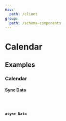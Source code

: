 ```yaml
---
nav:
  path: /client
group:
  path: /schema-components
---
```


# Calendar

## Examples

### Calendar

#### Sync Data

<code src="./demos/demo1.tsx" />

#### async Data

<code src="./demos/demo2.tsx" />
